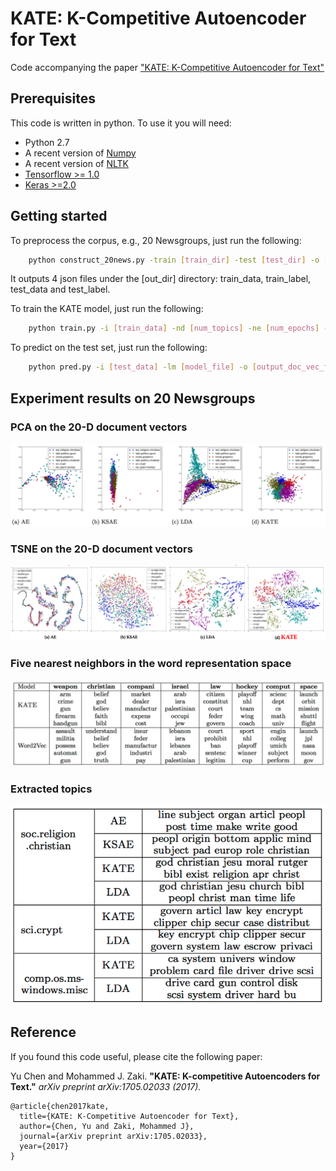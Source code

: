 KATE: K-Competitive Autoencoder for Text
===============

Code accompanying the paper ["KATE: K-Competitive Autoencoder for Text"](https://arxiv.org/abs/1705.02033)

## Prerequisites
This code is written in python. To use it you will need:
- Python 2.7
- A recent version of [Numpy](http://www.numpy.org)
- A recent version of [NLTK](http://www.nltk.org)
- [Tensorflow >= 1.0](https://www.tensorflow.org)
- [Keras >=2.0](https://keras.io)

## Getting started

To preprocess the corpus, e.g., 20 Newsgroups, just run the following:

```bash
    python construct_20news.py -train [train_dir] -test [test_dir] -o [out_dir] -threshold [word_freq_threshold] -topn [top_n_words]
```
It outputs 4 json files under the [out_dir] directory: train_data, train_label, test_data and test_label.

To train the KATE model, just run the following:

```bash
    python train.py -i [train_data] -nd [num_topics] -ne [num_epochs] -bs [batch_size] -nv [num_validation] -ctype kcomp -ck [top_k] -sm [model_file]
```

To predict on the test set, just run the following:

```bash
    python pred.py -i [test_data] -lm [model_file] -o [output_doc_vec_file] -st [output_topics] -sw [output_sample_words] -wc [output_word_clouds]
```

## Experiment results on 20 Newsgroups

### PCA on the 20-D document vectors
![20news_doc_vec_pca](img/20news_doc_vec_pca.png "20news_doc_vec_pca")

### TSNE on the 20-D document vectors
![20news_doc_vec_tsne](img/20news_doc_vec_tsne.png "20news_doc_vec_tsne")

### Five nearest neighbors in the word representation space
![20news_word_vec](img/20news_word_vec.png "20news_word_vec")

### Extracted topics
![20news_topics](img/20news_topics.png "20news_topics")

## Reference

If you found this code useful, please cite the following paper:

Yu Chen and Mohammed J. Zaki. **"KATE: K-competitive Autoencoders for Text."** *arXiv preprint arXiv:1705.02033 (2017).*

    @article{chen2017kate,
      title={KATE: K-Competitive Autoencoder for Text},
      author={Chen, Yu and Zaki, Mohammed J},
      journal={arXiv preprint arXiv:1705.02033},
      year={2017}
    }
